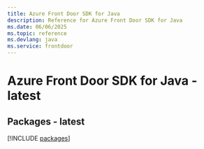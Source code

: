 ```yaml
---
title: Azure Front Door SDK for Java
description: Reference for Azure Front Door SDK for Java
ms.date: 06/06/2025
ms.topic: reference
ms.devlang: java
ms.service: frontdoor
---
```

# Azure Front Door SDK for Java - latest
## Packages - latest
[!INCLUDE [packages](front-door-index.md)]